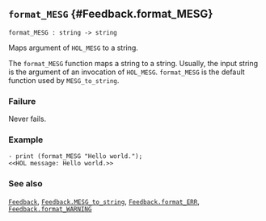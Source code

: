 ## `format_MESG` {#Feedback.format_MESG}


```
format_MESG : string -> string
```



Maps argument of `HOL_MESG` to a string.


The `format_MESG` function maps a string to a string. Usually, the input
string is the argument of an invocation of `HOL_MESG`. `format_MESG` is
the default function used by `MESG_to_string`.

### Failure

Never fails.

### Example

    
    - print (format_MESG "Hello world.");
    <<HOL message: Hello world.>>
    



### See also

[`Feedback`](#Feedback), [`Feedback.MESG_to_string`](#Feedback.MESG_to_string), [`Feedback.format_ERR`](#Feedback.format_ERR), [`Feedback.format_WARNING`](#Feedback.format_WARNING)

